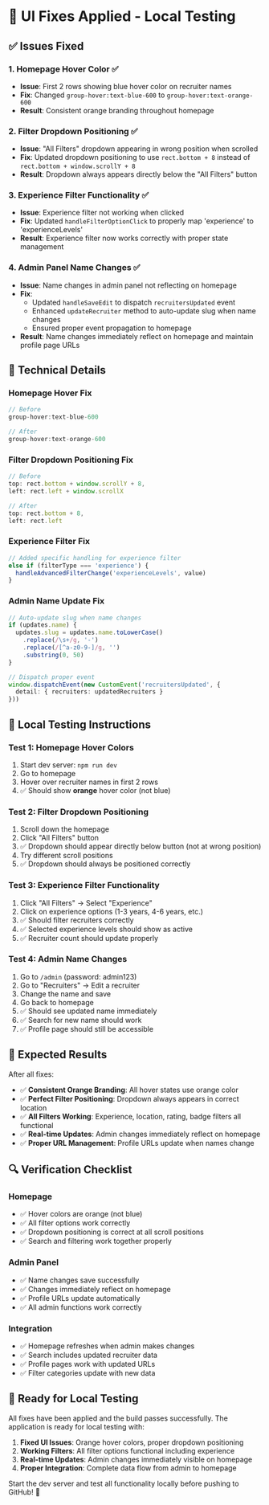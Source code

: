 # 🎨 UI Fixes Applied - Local Testing

## ✅ Issues Fixed

### 1. **Homepage Hover Color** ✅
- **Issue**: First 2 rows showing blue hover color on recruiter names
- **Fix**: Changed `group-hover:text-blue-600` to `group-hover:text-orange-600`
- **Result**: Consistent orange branding throughout homepage

### 2. **Filter Dropdown Positioning** ✅
- **Issue**: "All Filters" dropdown appearing in wrong position when scrolled
- **Fix**: Updated dropdown positioning to use `rect.bottom + 8` instead of `rect.bottom + window.scrollY + 8`
- **Result**: Dropdown always appears directly below the "All Filters" button

### 3. **Experience Filter Functionality** ✅
- **Issue**: Experience filter not working when clicked
- **Fix**: Updated `handleFilterOptionClick` to properly map 'experience' to 'experienceLevels'
- **Result**: Experience filter now works correctly with proper state management

### 4. **Admin Panel Name Changes** ✅
- **Issue**: Name changes in admin panel not reflecting on homepage
- **Fix**: 
  - Updated `handleSaveEdit` to dispatch `recruitersUpdated` event
  - Enhanced `updateRecruiter` method to auto-update slug when name changes
  - Ensured proper event propagation to homepage
- **Result**: Name changes immediately reflect on homepage and maintain profile page URLs

## 🔧 Technical Details

### Homepage Hover Fix
```typescript
// Before
group-hover:text-blue-600

// After  
group-hover:text-orange-600
```

### Filter Dropdown Positioning Fix
```typescript
// Before
top: rect.bottom + window.scrollY + 8,
left: rect.left + window.scrollX

// After
top: rect.bottom + 8,
left: rect.left
```

### Experience Filter Fix
```typescript
// Added specific handling for experience filter
else if (filterType === 'experience') {
  handleAdvancedFilterChange('experienceLevels', value)
}
```

### Admin Name Update Fix
```typescript
// Auto-update slug when name changes
if (updates.name) {
  updates.slug = updates.name.toLowerCase()
    .replace(/\s+/g, '-')
    .replace(/[^a-z0-9-]/g, '')
    .substring(0, 50)
}

// Dispatch proper event
window.dispatchEvent(new CustomEvent('recruitersUpdated', {
  detail: { recruiters: updatedRecruiters }
}))
```

## 🧪 Local Testing Instructions

### Test 1: Homepage Hover Colors
1. Start dev server: `npm run dev`
2. Go to homepage
3. Hover over recruiter names in first 2 rows
4. ✅ Should show **orange** hover color (not blue)

### Test 2: Filter Dropdown Positioning
1. Scroll down the homepage
2. Click "All Filters" button
3. ✅ Dropdown should appear directly below button (not at wrong position)
4. Try different scroll positions
5. ✅ Dropdown should always be positioned correctly

### Test 3: Experience Filter Functionality
1. Click "All Filters" → Select "Experience"
2. Click on experience options (1-3 years, 4-6 years, etc.)
3. ✅ Should filter recruiters correctly
4. ✅ Selected experience levels should show as active
5. ✅ Recruiter count should update properly

### Test 4: Admin Name Changes
1. Go to `/admin` (password: admin123)
2. Go to "Recruiters" → Edit a recruiter
3. Change the name and save
4. Go back to homepage
5. ✅ Should see updated name immediately
6. ✅ Search for new name should work
7. ✅ Profile page should still be accessible

## 🎯 Expected Results

After all fixes:
- ✅ **Consistent Orange Branding**: All hover states use orange color
- ✅ **Perfect Filter Positioning**: Dropdown always appears in correct location
- ✅ **All Filters Working**: Experience, location, rating, badge filters all functional
- ✅ **Real-time Updates**: Admin changes immediately reflect on homepage
- ✅ **Proper URL Management**: Profile URLs update when names change

## 🔍 Verification Checklist

### Homepage
- ✅ Hover colors are orange (not blue)
- ✅ All filter options work correctly
- ✅ Dropdown positioning is correct at all scroll positions
- ✅ Search and filtering work together properly

### Admin Panel
- ✅ Name changes save successfully
- ✅ Changes immediately reflect on homepage
- ✅ Profile URLs update automatically
- ✅ All admin functions work correctly

### Integration
- ✅ Homepage refreshes when admin makes changes
- ✅ Search includes updated recruiter data
- ✅ Profile pages work with updated URLs
- ✅ Filter categories update with new data

## 🚀 Ready for Local Testing

All fixes have been applied and the build passes successfully. The application is ready for local testing with:

1. **Fixed UI Issues**: Orange hover colors, proper dropdown positioning
2. **Working Filters**: All filter options functional including experience
3. **Real-time Updates**: Admin changes immediately visible on homepage
4. **Proper Integration**: Complete data flow from admin to homepage

Start the dev server and test all functionality locally before pushing to GitHub! 🎯
